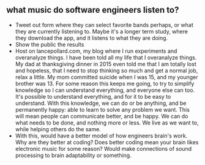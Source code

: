 
## what music do software engineers listen to?

- Tweet out form where they can select favorite bands perhaps, or what they are currently listening to. Maybe it's a longer term study, where they download the app, and it listens to what they are doing.
- Show the public the results
- Host on lancepollard.com, my blog where I run experiments and overanalyze things. I have been told all my life that I overanalyze things. My dad at thanksgiving dinner in 2015 even told me that I am totally lost and hopeless, that I need to stop thinking so much and get a normal job, relax a little. My mom committed suicide when I was 15, and my younger brother was 13. For some reason this keeps me going, to try to simplify knowledge so I can understand everything, and everyone else can too. It's possible to understand everything, and for it to be easy to understand. With this knowledge, we can do or be anything, and be permanently happy: able to learn to solve any problem we want. This will mean people can communicate better, and be happy. We can do what needs to be done, and nothing more or less. We live as we want to, while helping others do the same.
- With this, would have a better model of how engineers brain's work. Why are they better at coding? Does better coding mean your brain likes electronic music for some reason? Would make connections of sound processing to brain adaptability or something.
